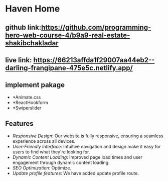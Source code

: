 # Haven Home

## github link:https://github.com/programming-hero-web-course-4/b9a9-real-estate-shakibchakladar

## live link: https://66213affda1f29007aa44eb2--darling-frangipane-475e5c.netlify.app/

## implement pakage
- *Animate.css
- *ReactHookform
- *Swiperslider


## Features

- *Responsive Design*: Our website is fully responsive, ensuring a seamless experience across all devices.
- *User-Friendly Interface*: Intuitive navigation and design make it easy for users to find what they're looking for.
- *Dynamic Content Loading*: Improved page load times and user engagement through dynamic content loading.
- *SEO Optimization*: Optimize.
- *Update profile features*: We have added update profile route.